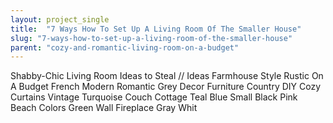 ```yaml
---
layout: project_single
title:  "7 Ways How To Set Up A Living Room Of The Smaller House"
slug: "7-ways-how-to-set-up-a-living-room-of-the-smaller-house"
parent: "cozy-and-romantic-living-room-on-a-budget"
---
```

Shabby-Chic Living Room Ideas to Steal // Ideas Farmhouse Style Rustic On A Budget French Modern Romantic Grey Decor Furniture Country DIY Cozy Curtains Vintage Turquoise Couch Cottage Teal Blue Small Black Pink Beach Colors Green Wall Fireplace Gray Whit